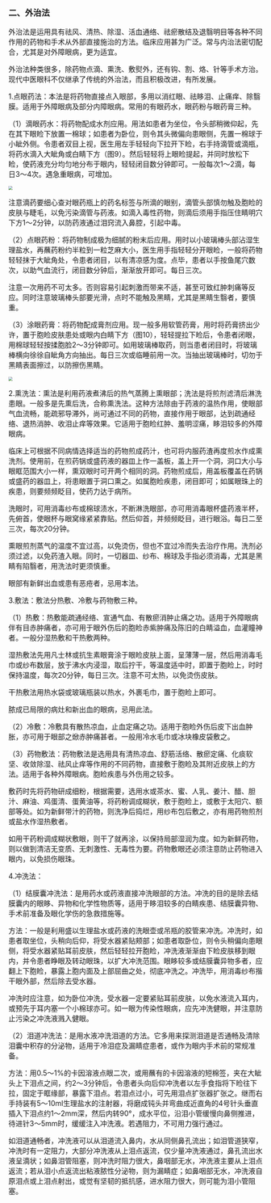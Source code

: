 ### 二、外治法

外治法是运用具有祛风、清热、除湿、活血通络、祛瘀散结及退翳明目等各种不同作用的药物和手术从外部直接施治的方法。临床应用甚为广泛。常与内治法密切配合，尤其是对外障眼病，更为适宜。

外治法种类很多，除药物点滴、熏洗、敷熨外，还有钩、割、烙、针等手术方治。现代中医眼科不仅继承了传统的外治法，而且积极改进，有所发展。

1.点眼药法：本法是将药物直接点入眼部，多用以消红眼、祛眵泪、止痛痒、除翳膜。适用于外障眼病及部分内障眼病。常用的有眼药水，眼药粉与眼药膏三种。

（1）滴眼药水：将药物配成水剂应用。用法如患者为坐位，令头部稍微仰起，先在其下眼睑下放置一棉球；如患者为卧位，则令其头微偏向患眼侧，先置一棉球于小眦外侧。令患者双目上视，医生用左手轻轻向下拉开下睑，右手持滴管或滴瓶，将药水滴入大眦角或白睛下方（图9）。然后轻轻将上眼睑提起，并同时放松下睑，使药液充分均匀地分布于眼内，轻轻闭目数分钟即可。一般每次1〜2滴，每日3〜4次。遇急重眼病，可增加。

<img src="./img/9.jpg" style="zoom:50%;" />

注意滴药要细心查对眼药瓶上的药名标签与所滴的眼别，滴管头部慎勿触及胞睑的皮肤与睫毛，以免污染滴管与药液。如滴入毒性药物，则滴后须用手指压住睛明穴下方1〜2分钟，以防药液通过泪窍流入鼻腔，引起中毒。

（2）点眼药粉：将药物制成极为细腻的粉末后应用。用时以小玻璃棒头部沾湿生理盐水，再蘸药粉约半粒到一粒芝麻大小，医生用手指轻轻分开眼睑，一般将药物轻轻抹于大眦角处，令患者闭目，以有清凉感为度。点毕，患者以手按鱼尾穴数次，以助气血流行，闭目数分钟后，渐渐放开即可。每日三次。

注意一次用药不可太多。否则容易引起刺激而带来不适，甚至可致红肿刺痛等反应。同时注意玻璃棒头部要光滑，点时不能触及黑睛，尤其是黑睛生翳者，要慎重。

（3）涂眼药膏：将药物配成膏剂应用。现一般多用软管药膏，用时将药膏挤出少许，置于胞睑皮肤患处或眼内白睛下方（图10），轻轻提拉下睑后，令患者闭眼，用棉球轻轻按揉胞脸2〜3分钟即可。如用玻璃棒取药，则当患者闭目时，将玻璃棒横向徐徐自眦角方向抽出。每日三次或临睡前用一次。当抽出玻璃棒时，切勿于黑睛表面擦过，以防擦伤黑睛。

<img src="./img/10.jpg" style="zoom:50%;" />

2.熏洗法：熏法是利用药液煮沸后的热气蒸腾上熏眼部；洗法是将煎剂滤清后淋洗患眼。一般多是先熏后洗，合称熏洗法。这种方法除由于药液的温热作用，使眼部气血流畅，能疏邪导滞外，尚可通过不同的药物，直接作用于眼部，达到疏通经络、退热消肿、收泪止痒等效果。它适用于胞睑红肿、羞明涩痛，眵泪较多的外障眼病。

临床上可根据不同病情选择适当的药物煎成药汁，也可将内服药渣再度煎水作成熏洗剂。使用前，在煎药锅或盛药液的器皿上作一盖板，盖上开一个洞，洞口大小与眼眶范围大小一样，熏双眼时可开两个相同的洞。药物煎成后，用盖板覆盖在药锅或盛药的器皿上，将患眼置于洞口熏之。如属胞睑疾患，闭目即可；如属眼珠上的疾患，则要频频眨目，使药力达于病所。

洗眼时，可用消毒纱布或棉球渍水，不断淋洗眼部，亦可用消毒眼杯盛药液半杯，先俯首，使眼杯与眼窝缘紧紧靠贴。然后仰首，并频频眨目，进行眼浴。每日二至三次，每次20分钟。

熏眼煎剂蒸气的温度不宜过高，以免烫伤，但也不宜过冷而失去治疗作用。洗剂必须过滤，以免药渣入眼。同时，一切器皿、纱布、棉球及手指必须消毒，尤其是黑睛有陷翳者，用洗法时更须慎重。

眼部有新鲜出血或患有恶疮者，忌用本法。

3.敷法：敷法分热敷、冷敷与药物敷三种。

（1）热敷：热敷能疏通经络、宣通气血、有散瘀消肿止痛之功。适用于外障眼病伴有目赤肿痛者，亦可用于眼外伤后的胞睑赤紫肿痛及陈旧的白睛溢血，血灌瞳神者。一般分湿热敷和干热敷两种。

湿热敷法先用凡士林或抗生素眼膏涂于眼睑皮肤上面，呈薄薄一层，然后用消毒毛巾或纱布数层，放于沸水内浸湿，取后拧干，等温度适中时，即置于胞睑上，时时保持温度，每次20分钟，每日三次。注意不可太热，以免烫伤皮肤。

干热敷法用热水袋或玻璃瓶装以热水，外裹毛巾，置于胞睑上即可。

脓成已局限的病灶和新出血的眼病，忌用此法。

（2）冷敷：冷敷具有散热凉血，止血定痛之功。适用于胞睑外伤后皮下出血肿胀，亦可用于眼部之焮赤肿痛甚者。一般用冷水毛巾或冰块橡皮袋敷之。

（3）药物敷法：药物敷法是选用具有清热凉血、舒筋活络、散瘀定痛、化痰软坚、收敛除湿、祛风止痒等作用的不同药物，直接敷于胞睑及其附近皮肤上的方法。适用于各种外障眼病。胞睑疾患与外伤用之较多。

敷药时先将药物研成细粉，根据需要，选用水或茶水、蜜、人乳、姜汁、醋、胆汁、麻油、鸡蛋清、蛋黄油等，将药粉调成糊状，敷于胞睑上，或敷于太阳穴、额部等处。如为新鲜带汁的药物，则洗净后捣烂，用纱布包后敷之，亦有用药物煎剂或盐水作湿热敷者。

如用干药粉调成糊状敷眼，则干了就再涂，以保持局部湿润为度。如为新鲜药物，则以做到清洁无变质、无刺激性、无毒性为要。药物敷眼还必须注意防止药物进入眼内，以免损伤眼珠。

4.冲洗法：

（1）结膜囊冲洗法：是用药水或药液直接冲洗眼部的方法。冲洗的目的是除去结膜囊内的眼眵、异物和化学性物质等，适用于眵泪较多的白睛疾患、结膜囊异物、手术前准备及眼化学伤的急救措施等。

方法：一般是利用盛以生理盐水或药液的洗眼壶或吊瓶的胶管来冲洗。冲洗时，如患者取坐位，头稍向后仰，将受水器紧贴颊部；如患者取卧位，则令头稍偏向患眼侧，将受水器紧贴耳前皮肤，然后轻轻拉开胞睑，冲洗液渐渐由下睑皮肤移到眼内，并令患者睁眼及转动眼珠，以扩大冲洗范围。眼眵较多或结膜囊异物多者，应翻上下胞睑，暴露上胞内面及上部屈曲之处，彻底冲洗之。冲洗毕，用消毒纱布揩干眼外部，然后除去受水器。

冲洗时应注意，如为卧位冲洗，受水器一定要紧贴耳前皮肤，以免水液流入耳内，或预先于耳内塞一个小棉球亦可。如一眼为传染性眼病，应先冲洗健眼，并注意防止污染之冲洗液溅入健眼。

（2）泪道冲洗法：是用水液冲洗泪道的方法。它多用来探测泪道是否通畅及清除泪囊中积存的分泌物，适用于冷泪症及漏睛症患者，或作为眼内手术前的常规准备。

方法：用0.5〜1%的卡因溶液点眼二次，或用蘸有的卡因溶液的短棉签，夹在大眦头上下泪点之间，约2〜3分钟后，令患者头向后仰冲洗者以左手食指将下睑往下拉，固定于眶缘部，暴露下泪点。若泪点过小，可先用泪点扩张器扩张之。继而右手持装有5〜10ml生理盐水的注射器，将磨成钝头并弯曲成近直角的4号针头垂直插入下泪点约1〜2mm深，然后内转90°，成水平位，沿泪小管缓慢向鼻侧推进，待进针3〜5mm时，缓缓注入冲洗液。若遇阻力，不可用力强行通过。

如泪道通畅者，冲洗液可以从泪道流入鼻内，水从同侧鼻孔流出；如泪管道狭窄，冲洗时有一定阻力，大部分冲洗液从上泪点返流，仅少量冲洗液通过，鼻孔流出水液呈滴状；如鼻泪管阻塞，则冲洗时阻力很大，鼻咽部无水，冲洗液主要从上泪点返流；若从泪小点返流出粘液脓性分泌物，则为漏睛症；如鼻咽部无水，冲洗液自原泪点或上泪点射出，或觉有坚韧的抵抗感，进水阻力很大，则可能为泪小管阻塞。
